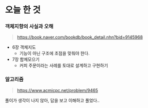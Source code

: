 # 오늘 한 것 

### 객체지향의 사실과 오해
> https://book.naver.com/bookdb/book_detail.nhn?bid=9145968

- 6장 객체지도
    - 기능이 아닌 구조에 초점을 맞춰야 한다.
- 7장 함께모으기
    - 커피 주문이라는 사례를 토대로 설계하고 구현하기

### 알고리즘
> https://www.acmicpc.net/problem/9465

풀이가 생각이 나지 않아, 답을 보고 이해하고 풀었다..
